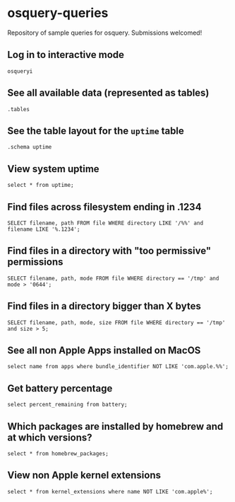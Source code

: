 # osquery-queries
Repository of sample queries for osquery. Submissions welcomed!

## Log in to interactive mode

```
osqueryi
```

## See all available data (represented as tables)

```
.tables
```

## See the table layout for the `uptime` table

```
.schema uptime
```

## View system uptime

```
select * from uptime;
```

## Find files across filesystem ending in .1234

```
SELECT filename, path FROM file WHERE directory LIKE '/%%' and filename LIKE '%.1234';
```

## Find files in a directory with "too permissive" permissions

```
SELECT filename, path, mode FROM file WHERE directory == '/tmp' and mode > '0644';
```

## Find files in a directory bigger than X bytes

```
SELECT filename, path, mode, size FROM file WHERE directory == '/tmp' and size > 5;
```

## See all non Apple Apps installed on MacOS

```
select name from apps where bundle_identifier NOT LIKE 'com.apple.%%';
```

## Get battery percentage

```
select percent_remaining from battery;
```

## Which packages are installed by homebrew and at which versions?

```
select * from homebrew_packages;
```

## View non Apple kernel extensions

```
select * from kernel_extensions where name NOT LIKE 'com.apple%';
```

